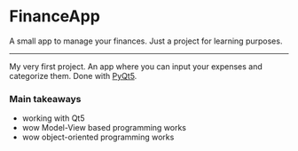 # FinanceApp
A small app to manage your finances. Just a project for learning purposes.

-------------------------------------

My very first project. An app where you can input your expenses and categorize them. Done with [PyQt5](https://pypi.org/project/PyQt5/).

### Main takeaways
- working with Qt5
- wow Model-View based programming works
- wow object-oriented programming works

